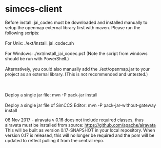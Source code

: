 # simccs-client
Before install:
jai_codec must be downloaded and installed manually to setup the openmap external library first with maven. Please run the following scripts:
<br></br>For Unix: ./ext/install_jai_codec.sh
<br></br>For Windows: ./ext/install_jai_codec.ps1 (Note the script from windows should be run with PowerShell.) 
<br></br>Alternatively, you could also manually add the ./ext/openmap.jar to your project as an external library. (This is not recommended and untested.)
<br></br>
<br></br>Deploy a single jar file: mvn -P pack-jar install
<br></br>Deploy a single jar file of SimCCS Editor: mvn -P pack-jar-without-gateway install

08 Nov 2017 - airavata v 0.16 does not include required classes, thus airavata must be installed from source: https://github.com/apache/airavata  This will be built as version 0.17-SNAPSHOT in your local repository.  When version 0.17 is released, this will no longer be required and the pom will be updated to reflect pulling it from the central repo.